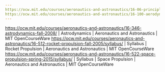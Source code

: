```yaml
---
https://ocw.mit.edu/courses/aeronautics-and-astronautics/16-06-principles-of-automatic-control-fall-2012/ | Principles of Automatic Control | Aeronautics and Astronautics | MIT OpenCourseWare
https://ocw.mit.edu/courses/aeronautics-and-astronautics/16-100-aerodynamics-fall-2005/ | Aerodynamics | Aeronautics and Astronautics | MIT OpenCourseWare
---
```


https://ocw.mit.edu/courses/aeronautics-and-astronautics/16-346-astrodynamics-fall-2008/ | Astrodynamics | Aeronautics and Astronautics | MIT OpenCourseWare
https://ocw.mit.edu/courses/aeronautics-and-astronautics/16-512-rocket-propulsion-fall-2005/syllabus/ | Syllabus | Rocket Propulsion | Aeronautics and Astronautics | MIT OpenCourseWare
https://ocw.mit.edu/courses/aeronautics-and-astronautics/16-522-space-propulsion-spring-2015/syllabus/ | Syllabus | Space Propulsion | Aeronautics and Astronautics | MIT OpenCourseWare
